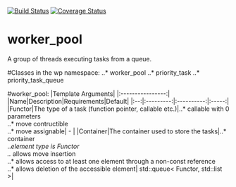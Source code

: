 [![Build Status](https://travis-ci.org/babeanu-dorian/worker_pool.svg?branch=master)](https://travis-ci.org/babeanu-dorian/worker_pool)
[![Coverage Status](https://coveralls.io/repos/github/babeanu-dorian/worker_pool/badge.svg?branch=master)](https://coveralls.io/github/babeanu-dorian/worker_pool?branch=master)

# worker_pool
A group of threads executing tasks from a queue.

#Classes in the wp namespace:
..* worker_pool
..* priority_task
..* priority_task_queue

#worker_pool:
|Template Arguments|
|:----------------:|
|Name|Description|Requirements|Default|
|:--:|:---------:|:----------:|:-----:|
|Functor|The type of a task (function pointer, callable etc.)|..* callable with 0 parameters <br> ..* move contructible <br> ..* move assignable| - |
|Container|The container used to store the tasks|..* container <br> ..*element type is Functor <br> ..* allows move insertion <br> ..* allows access to at least one element through a non-const reference <br> ..* allows deletion of the accessible element| std::queue< Functor, std::list<Functor> >|

